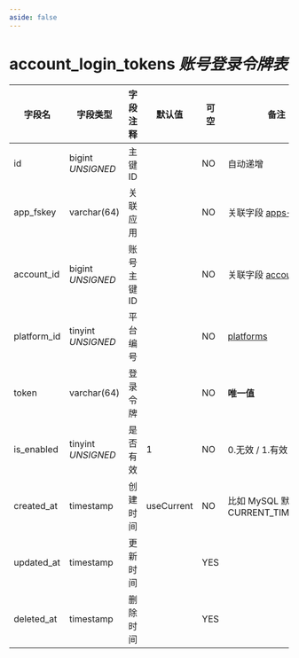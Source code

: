 ```yaml
---
aside: false
---
```


# account_login_tokens *账号登录令牌表*

| 字段名 | 字段类型 | 字段注释 | 默认值 | 可空 | 备注 |
| --- | --- | --- | --- | --- | --- |
| id | bigint *UNSIGNED* | 主键 ID |  | NO | 自动递增 |
| app_fskey | varchar(64) | 关联应用 |  | NO | 关联字段 [apps->fskey](../apps/apps.md) |
| account_id | bigint *UNSIGNED* | 账号主键 ID |  | NO | 关联字段 [accounts->id](accounts.md) |
| platform_id | tinyint *UNSIGNED* | 平台编号 |  | NO | [platforms](../../configs/dictionary/platforms.md) |
| token | varchar(64) | 登录令牌 |  | NO | **唯一值** |
| is_enabled | tinyint *UNSIGNED* | 是否有效 | 1 | NO | 0.无效 / 1.有效 |
| created_at | timestamp | 创建时间 | useCurrent | NO | 比如 MySQL 默认值为 CURRENT_TIMESTAMP |
| updated_at | timestamp | 更新时间 |  | YES |  |
| deleted_at | timestamp | 删除时间 |  | YES |  |
